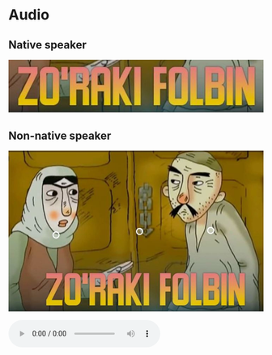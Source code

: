 # Audio

## Native speaker

!["Zo'raki folbin" ertagi](../images/audio2.JPG "Zo'raki Folbin audiosini tinglang.")

## Non-native speaker


!["Zo'raki folbin" ertagi](../images/audio1.jpg "Zo'raki Folbin audiosini tinglang.")

![Audio 1](../audio/audio_only.m4a "Audio 1")
